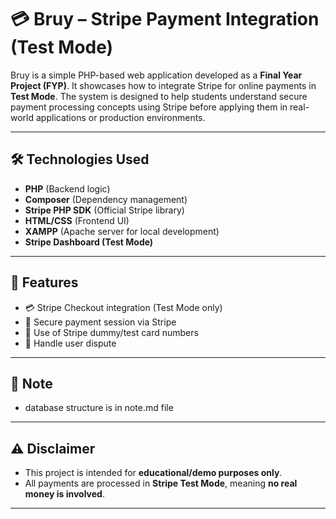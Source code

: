 # 💳 Bruy – Stripe Payment Integration (Test Mode)

Bruy is a simple PHP-based web application developed as a **Final Year Project (FYP)**. It showcases how to integrate Stripe for online payments in **Test Mode**. The system is designed to help students understand secure payment processing concepts using Stripe before applying them in real-world applications or production environments.

---

## 🛠️ Technologies Used

- **PHP** (Backend logic)
- **Composer** (Dependency management)
- **Stripe PHP SDK** (Official Stripe library)
- **HTML/CSS** (Frontend UI)
- **XAMPP** (Apache server for local development)
- **Stripe Dashboard (Test Mode)**

---

## 📌 Features

- 💳 Stripe Checkout integration (Test Mode only)
- 🔐 Secure payment session via Stripe
- 🧪 Use of Stripe dummy/test card numbers
- 📝 Handle user dispute 

---

## 📒 Note

- database structure is in note.md file

---

## ⚠️ Disclaimer

- This project is intended for **educational/demo purposes only**.
- All payments are processed in **Stripe Test Mode**, meaning **no real money is involved**.

---
